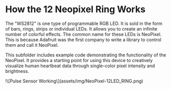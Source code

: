 # How the 12 Neopixel Ring Works

The "WS2812" is one type of programmable RGB LED. It is sold in the form of bars, rings, strips or individual LEDs. It allows you to create an infinite number of colorful effects. The common name for these LEDs is NeoPixel. This is because Adafruit was the first company to write a library to control them and call it NeoPixel.

This subfolder includes example code demonstrating the functionality of the NeoPixel. It provides a starting point for using this device to creatively visualize human heartbeat data through single-color pixel intensity and brightness.

<div align\="center"\> !\[Pulse Sensor Working\](assets/img/NeoPixel-12LED_RING.png) </div\>
